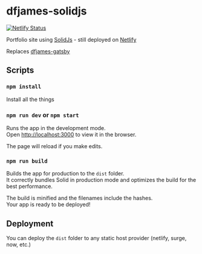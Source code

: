 # dfjames-solidjs

[![Netlify Status](https://api.netlify.com/api/v1/badges/9de59216-4daa-4e0f-af8a-7992ff3b9a18/deploy-status)](https://app.netlify.com/sites/elastic-dubinsky-f7ce0f/deploys)

Portfolio site using [SolidJs](https://solidjs.com) - still deployed on [Netlify](https://netlify.com)

Replaces [dfjames-gatsby](https://github.com/daviddeejjames/dfjames-gatsby)

## Scripts

### `npm install` 

Install all the things

### `npm run dev` or `npm start`

Runs the app in the development mode.<br>
Open [http://localhost:3000](http://localhost:3000) to view it in the browser.

The page will reload if you make edits.<br>

### `npm run build`

Builds the app for production to the `dist` folder.<br>
It correctly bundles Solid in production mode and optimizes the build for the best performance.

The build is minified and the filenames include the hashes.<br>
Your app is ready to be deployed!

## Deployment

You can deploy the `dist` folder to any static host provider (netlify, surge, now, etc.)
